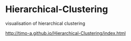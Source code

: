 Hierarchical-Clustering
=======================

visualisation of hierarchical clustering

http://timo-a.github.io/Hierarchical-Clustering/index.html